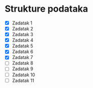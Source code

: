 # Strukture podataka

- [x] Zadatak 1
- [x] Zadatak 2
- [x] Zadatak 3
- [x] Zadatak 4
- [x] Zadatak 5
- [x] Zadatak 6
- [x] Zadatak 7
- [ ] Zadatak 8
- [ ] Zadatak 9
- [ ] Zadatak 10
- [ ] Zadatak 11
